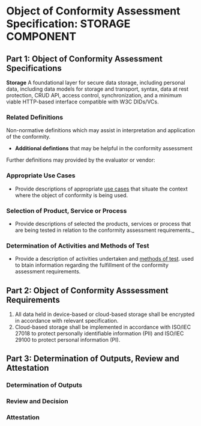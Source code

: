 # Object of Conformity Assessment Specification: STORAGE COMPONENT

## Part 1: Object of Conformity Assessment Specifications

**Storage** A foundational layer for secure data storage, including personal data, including data models for storage and transport, syntax, data at rest protection, CRUD API, access control, synchronization, and a minimum viable HTTP-based interface compatible with W3C DIDs/VCs.

### Related Definitions

Non-normative definitions which may assist in interpretation and application of the conformity.

* **Additional defintions** that may be helpful in the conformity assessment

Further definitions may provided by the evaluator or vendor:

### Appropriate Use Cases

* Provide descriptions of appropriate [use cases](./use-cases.md) that situate the context where the object of conformity is being used.

### Selection of Product, Service or Process

* Provide descriptions of selected the products, services or process that are being tested in relation to the conformity assessment requirements._

### Determination of Activities and Methods of Test

* Provide a description of activities undertaken and [methods of test](./methods-of-tests.md). used to btain information regarding the fulfillment of the conformity assessment  requirements.

## Part 2: Object of Conformity Asssessment Requirements

1. All data held in device-based or cloud-based storage shall be encrypted in accordance with relevant specification.
2. Cloud-based storage shall be implemented in accordance with ISO/IEC 27018 to protect personally identifiable information (PII) and ISO/IEC 29100 to protect personal information (PI).

## Part 3: Determination of Outputs, Review and Attestation

### Determination of Outputs

### Review and Decision

### Attestation
